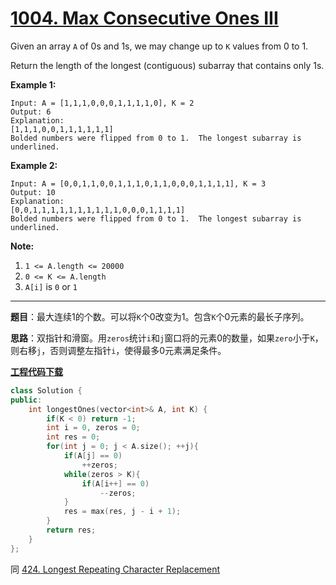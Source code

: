 # [1004. Max Consecutive Ones III](https://leetcode.com/problems/max-consecutive-ones-iii/)

Given an array `A` of 0s and 1s, we may change up to `K` values from 0 to 1.

Return the length of the longest (contiguous) subarray that contains only 1s.

**Example 1:**

```
Input: A = [1,1,1,0,0,0,1,1,1,1,0], K = 2
Output: 6
Explanation:
[1,1,1,0,0,1,1,1,1,1,1]
Bolded numbers were flipped from 0 to 1.  The longest subarray is underlined.
```

**Example 2:**

```
Input: A = [0,0,1,1,0,0,1,1,1,0,1,1,0,0,0,1,1,1,1], K = 3
Output: 10
Explanation:
[0,0,1,1,1,1,1,1,1,1,1,1,0,0,0,1,1,1,1]
Bolded numbers were flipped from 0 to 1.  The longest subarray is underlined.
```

**Note:**

1. `1 <= A.length <= 20000`
2. `0 <= K <= A.length`
3. `A[i]` is `0` or `1`

-----

**题目**：最大连续1的个数。可以将`K`个0改变为1。包含`K`个0元素的最长子序列。

**思路**：双指针和滑窗。用`zeros`统计`i`和`j`窗口将的元素0的数量，如果`zero`小于`K`，则右移`j`，否则调整左指针`i`，使得最多0元素满足条件。

[**工程代码下载**](https://github.com/shenkh/leetcode)

```cpp
class Solution {
public:
    int longestOnes(vector<int>& A, int K) {
        if(K < 0) return -1;
        int i = 0, zeros = 0;
        int res = 0;
        for(int j = 0; j < A.size(); ++j){
            if(A[j] == 0)
                ++zeros;
            while(zeros > K){
                if(A[i++] == 0)
                    --zeros;
            }
            res = max(res, j - i + 1);
        }
        return res;
    }
};
```

同 [424. Longest Repeating Character Replacement](https://leetcode.com/problems/longest-repeating-character-replacement/)
